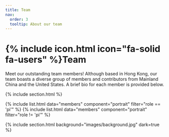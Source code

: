 ```yaml
---
title: Team
nav:
  order: 3
  tooltip: About our team
---
```


# {% include icon.html icon="fa-solid fa-users" %}Team

Meet our outstanding team members! Although based in Hong Kong, our team boasts a diverse group of members and contributors from Mainland China and the United States. A brief bio for each member is provided below.

<!-- Our lab is made up of a talented mix of graduate students, postdoctoral researchers, programmers, and staff, and their backgrounds range from pure computer science to experimental biology. If you’re interested in joining this diverse and dynamic team, please reach out! -->

{% include section.html %}

{% include list.html data="members" component="portrait" filter="role == 'pi'" %}
{% include list.html data="members" component="portrait" filter="role != 'pi'" %}

{% include section.html background="images/background.jpg" dark=true %}
